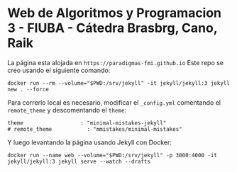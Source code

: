 # Web de Algoritmos y Programacion 3 - FIUBA - Cátedra Brasbrg, Cano, Raik

La página esta alojada en `https://paradigmas-fmi.github.io`
Este repo se creo usando el siguiente comando:

```
docker run --rm --volume="$PWD:/srv/jekyll" -it jekyll/jekyll:3 jekyll new . --force
```

Para correrlo local es necesario, modificar el `_config.yml` comentando el `remote_theme`  y descomentando el `theme`:

```
theme                  : "minimal-mistakes-jekyll"
# remote_theme           : "mmistakes/minimal-mistakes"
```

Y luego levantando la página usando Jekyll con Docker:

```
docker run --name web --volume="$PWD:/srv/jekyll" -p 3000:4000 -it jekyll/jekyll:3 jekyll serve --watch --drafts
```
